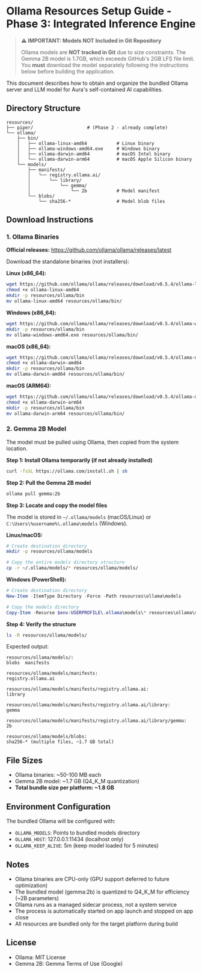 # Ollama Resources Setup Guide - Phase 3: Integrated Inference Engine

> **⚠️ IMPORTANT: Models NOT Included in Git Repository**
>
> Ollama models are **NOT tracked in Git** due to size constraints. The Gemma 2B model is 1.7GB,
> which exceeds GitHub's 2GB LFS file limit. You **must** download the model separately
> following the instructions below before building the application.

This document describes how to obtain and organize the bundled Ollama server and LLM model for Aura's self-contained AI capabilities.

## Directory Structure

```
resources/
├── piper/                    # (Phase 2 - already complete)
└── ollama/
    ├── bin/
    │   ├── ollama-linux-amd64           # Linux binary
    │   ├── ollama-windows-amd64.exe     # Windows binary
    │   ├── ollama-darwin-amd64          # macOS Intel binary
    │   └── ollama-darwin-arm64          # macOS Apple Silicon binary
    └── models/
        ├── manifests/
        │   └── registry.ollama.ai/
        │       └── library/
        │           └── gemma/
        │               └── 2b           # Model manifest
        └── blobs/
            └── sha256-*                 # Model blob files
```

## Download Instructions

### 1. Ollama Binaries

**Official releases:** https://github.com/ollama/ollama/releases/latest

Download the standalone binaries (not installers):

**Linux (x86_64):**
```bash
wget https://github.com/ollama/ollama/releases/download/v0.5.4/ollama-linux-amd64
chmod +x ollama-linux-amd64
mkdir -p resources/ollama/bin
mv ollama-linux-amd64 resources/ollama/bin/
```

**Windows (x86_64):**
```bash
wget https://github.com/ollama/ollama/releases/download/v0.5.4/ollama-windows-amd64.exe
mkdir -p resources/ollama/bin
mv ollama-windows-amd64.exe resources/ollama/bin/
```

**macOS (x86_64):**
```bash
wget https://github.com/ollama/ollama/releases/download/v0.5.4/ollama-darwin-amd64
chmod +x ollama-darwin-amd64
mkdir -p resources/ollama/bin
mv ollama-darwin-amd64 resources/ollama/bin/
```

**macOS (ARM64):**
```bash
wget https://github.com/ollama/ollama/releases/download/v0.5.4/ollama-darwin-arm64
chmod +x ollama-darwin-arm64
mkdir -p resources/ollama/bin
mv ollama-darwin-arm64 resources/ollama/bin/
```

### 2. Gemma 2B Model

The model must be pulled using Ollama, then copied from the system location.

**Step 1: Install Ollama temporarily (if not already installed)**
```bash
curl -fsSL https://ollama.com/install.sh | sh
```

**Step 2: Pull the Gemma 2B model**
```bash
ollama pull gemma:2b
```

**Step 3: Locate and copy the model files**

The model is stored in `~/.ollama/models` (macOS/Linux) or `C:\Users\%username%\.ollama\models` (Windows).

**Linux/macOS:**
```bash
# Create destination directory
mkdir -p resources/ollama/models

# Copy the entire models directory structure
cp -r ~/.ollama/models/* resources/ollama/models/
```

**Windows (PowerShell):**
```powershell
# Create destination directory
New-Item -ItemType Directory -Force -Path resources\ollama\models

# Copy the models directory
Copy-Item -Recurse $env:USERPROFILE\.ollama\models\* resources\ollama\models\
```

**Step 4: Verify the structure**
```bash
ls -R resources/ollama/models/
```

Expected output:
```
resources/ollama/models/:
blobs  manifests

resources/ollama/models/manifests:
registry.ollama.ai

resources/ollama/models/manifests/registry.ollama.ai:
library

resources/ollama/models/manifests/registry.ollama.ai/library:
gemma

resources/ollama/models/manifests/registry.ollama.ai/library/gemma:
2b

resources/ollama/models/blobs:
sha256-* (multiple files, ~1.7 GB total)
```

## File Sizes

- Ollama binaries: ~50-100 MB each
- Gemma 2B model: ~1.7 GB (Q4_K_M quantization)
- **Total bundle size per platform: ~1.8 GB**

## Environment Configuration

The bundled Ollama will be configured with:
- `OLLAMA_MODELS`: Points to bundled models directory
- `OLLAMA_HOST`: 127.0.0.1:11434 (localhost only)
- `OLLAMA_KEEP_ALIVE`: 5m (keep model loaded for 5 minutes)

## Notes

- Ollama binaries are CPU-only (GPU support deferred to future optimization)
- The bundled model (gemma:2b) is quantized to Q4_K_M for efficiency (~2B parameters)
- Ollama runs as a managed sidecar process, not a system service
- The process is automatically started on app launch and stopped on app close
- All resources are bundled only for the target platform during build

## License

- Ollama: MIT License
- Gemma 2B: Gemma Terms of Use (Google)
